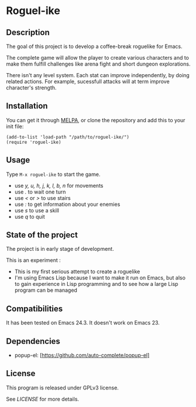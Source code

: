 # Roguel-ike #

## Description ##

The goal of this project is to develop a coffee-break roguelike for Emacs.

The complete game will allow the player to create various characters
and to make them fulfill challenges like arena fight and short dungeon
explorations.

There isn't any level system. Each stat can improve independently, by
doing related actions. For example, sucessfull attacks will at term improve
character's strength.

## Installation ##

You can get it through [MELPA](http://melpa.milkbox.net), or clone the repository
and add this to your init file:

    (add-to-list 'load-path "/path/to/roguel-ike/")
    (require 'roguel-ike)

## Usage ##

Type `M-x roguel-ike` to start the game.

* use _y, u, h, j, k, l, b, n_ for movements
* use _._ to wait one turn
* use _<_ or _>_ to use stairs
* use _:_ to get information about your enemies
* use _s_ to use a skill
* use _q_ to quit

## State of the project ##

The project is in early stage of development.

This is an experiment :

* This is my first serious attempt to create a roguelike
* I'm using Emacs Lisp because I want to make it run on Emacs,
  but also to gain experience in Lisp programming and to see
  how a large Lisp program can be managed

## Compatibilities ##

It has been tested on Emacs 24.3. It doesn't work on Emacs 23.

## Dependencies ##

* popup-el: [https://github.com/auto-complete/popup-el]

## License ##

This program is released under GPLv3 license.

See _LICENSE_ for more details.
